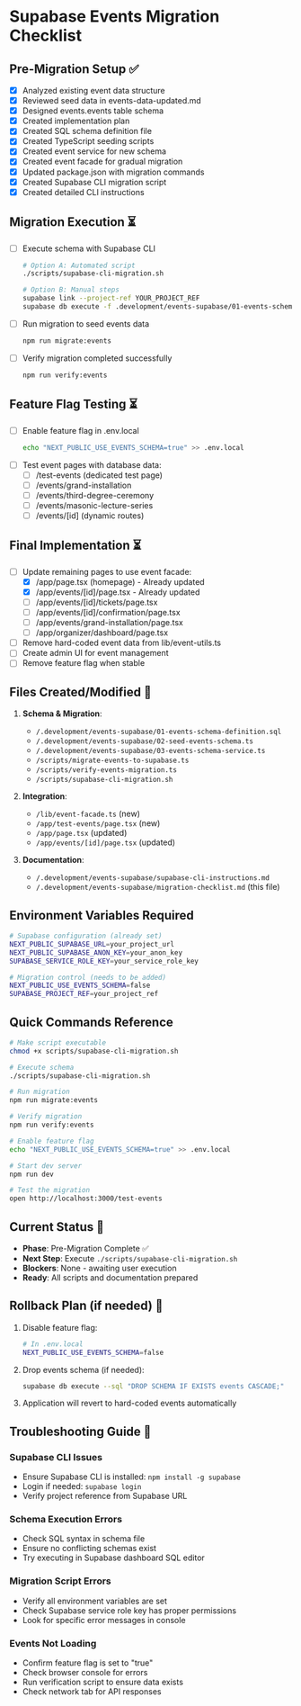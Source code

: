 # Supabase Events Migration Checklist

## Pre-Migration Setup ✅
- [x] Analyzed existing event data structure
- [x] Reviewed seed data in events-data-updated.md
- [x] Designed events.events table schema
- [x] Created implementation plan
- [x] Created SQL schema definition file
- [x] Created TypeScript seeding scripts  
- [x] Created event service for new schema
- [x] Created event facade for gradual migration
- [x] Updated package.json with migration commands
- [x] Created Supabase CLI migration script
- [x] Created detailed CLI instructions

## Migration Execution ⏳
- [ ] Execute schema with Supabase CLI
  ```bash
  # Option A: Automated script
  ./scripts/supabase-cli-migration.sh
  
  # Option B: Manual steps
  supabase link --project-ref YOUR_PROJECT_REF
  supabase db execute -f .development/events-supabase/01-events-schema-definition.sql
  ```
- [ ] Run migration to seed events data
  ```bash
  npm run migrate:events
  ```
- [ ] Verify migration completed successfully
  ```bash
  npm run verify:events
  ```

## Feature Flag Testing ⏳
- [ ] Enable feature flag in .env.local
  ```bash
  echo "NEXT_PUBLIC_USE_EVENTS_SCHEMA=true" >> .env.local
  ```
- [ ] Test event pages with database data:
  - [ ] /test-events (dedicated test page)
  - [ ] /events/grand-installation
  - [ ] /events/third-degree-ceremony
  - [ ] /events/masonic-lecture-series
  - [ ] /events/[id] (dynamic routes)

## Final Implementation ⏳
- [ ] Update remaining pages to use event facade:
  - [x] /app/page.tsx (homepage) - Already updated
  - [x] /app/events/[id]/page.tsx - Already updated  
  - [ ] /app/events/[id]/tickets/page.tsx
  - [ ] /app/events/[id]/confirmation/page.tsx
  - [ ] /app/events/grand-installation/page.tsx
  - [ ] /app/organizer/dashboard/page.tsx
- [ ] Remove hard-coded event data from lib/event-utils.ts
- [ ] Create admin UI for event management
- [ ] Remove feature flag when stable

## Files Created/Modified 📁
1. **Schema & Migration**:
   - `/.development/events-supabase/01-events-schema-definition.sql`
   - `/.development/events-supabase/02-seed-events-schema.ts`
   - `/.development/events-supabase/03-events-schema-service.ts`
   - `/scripts/migrate-events-to-supabase.ts`
   - `/scripts/verify-events-migration.ts`
   - `/scripts/supabase-cli-migration.sh`

2. **Integration**:
   - `/lib/event-facade.ts` (new)
   - `/app/test-events/page.tsx` (new)
   - `/app/page.tsx` (updated)
   - `/app/events/[id]/page.tsx` (updated)

3. **Documentation**:
   - `/.development/events-supabase/supabase-cli-instructions.md`
   - `/.development/events-supabase/migration-checklist.md` (this file)

## Environment Variables Required
```bash
# Supabase configuration (already set)
NEXT_PUBLIC_SUPABASE_URL=your_project_url
NEXT_PUBLIC_SUPABASE_ANON_KEY=your_anon_key
SUPABASE_SERVICE_ROLE_KEY=your_service_role_key

# Migration control (needs to be added)
NEXT_PUBLIC_USE_EVENTS_SCHEMA=false
SUPABASE_PROJECT_REF=your_project_ref
```

## Quick Commands Reference
```bash
# Make script executable
chmod +x scripts/supabase-cli-migration.sh

# Execute schema
./scripts/supabase-cli-migration.sh

# Run migration
npm run migrate:events

# Verify migration
npm run verify:events

# Enable feature flag
echo "NEXT_PUBLIC_USE_EVENTS_SCHEMA=true" >> .env.local

# Start dev server
npm run dev

# Test the migration
open http://localhost:3000/test-events
```

## Current Status 🚀
- **Phase**: Pre-Migration Complete ✅
- **Next Step**: Execute `./scripts/supabase-cli-migration.sh`
- **Blockers**: None - awaiting user execution
- **Ready**: All scripts and documentation prepared

## Rollback Plan (if needed) 🛟
1. Disable feature flag:
   ```bash
   # In .env.local
   NEXT_PUBLIC_USE_EVENTS_SCHEMA=false
   ```
2. Drop events schema (if needed):
   ```bash
   supabase db execute --sql "DROP SCHEMA IF EXISTS events CASCADE;"
   ```
3. Application will revert to hard-coded events automatically

## Troubleshooting Guide 🔧
### Supabase CLI Issues
- Ensure Supabase CLI is installed: `npm install -g supabase`
- Login if needed: `supabase login`
- Verify project reference from Supabase URL

### Schema Execution Errors
- Check SQL syntax in schema file
- Ensure no conflicting schemas exist
- Try executing in Supabase dashboard SQL editor

### Migration Script Errors
- Verify all environment variables are set
- Check Supabase service role key has proper permissions
- Look for specific error messages in console

### Events Not Loading
- Confirm feature flag is set to "true"
- Check browser console for errors
- Run verification script to ensure data exists
- Check network tab for API responses